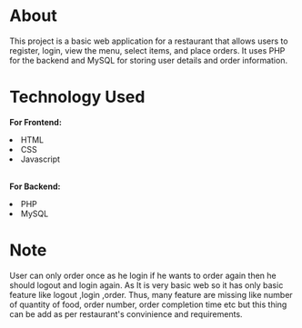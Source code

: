# About
<p>This project is a basic web application for a restaurant that allows users to register, login, view the menu, select items, and place orders. It uses PHP for the backend and MySQL for storing user details and order information.</p>


# Technology Used 
<strong>For Frontend:</strong> 
<li>HTML</li>
<li>CSS</li>
<li>Javascript</li>
<br>

<strong>For Backend:</strong>
<li>PHP</li>
<li>MySQL</li>

# Note
User can only order once as he login if he wants to order again then he should logout and login again.
As It is very basic web so it has only basic feature like logout ,login ,order. Thus, many feature are missing like number of quantity of food, order number, order completion time etc but 
this thing can be add as per restaurant's convinience and requirements.
